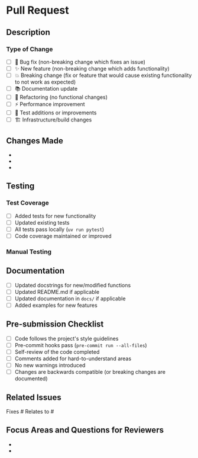 # Pull Request

## Description

<!-- Provide a brief description of the changes in this PR -->

### Type of Change

- [ ] 🐛 Bug fix (non-breaking change which fixes an issue)
- [ ] ✨ New feature (non-breaking change which adds functionality)
- [ ] 💥 Breaking change (fix or feature that would cause existing functionality to not work as expected)
- [ ] 📚 Documentation update
- [ ] 🔧 Refactoring (no functional changes)
- [ ] ⚡ Performance improvement
- [ ] 🧪 Test additions or improvements
- [ ] 🏗️ Infrastructure/build changes

## Changes Made

<!-- List the specific changes made in this PR -->

- 
- 
- 

## Testing

<!-- Describe the tests you ran to verify your changes -->

### Test Coverage
- [ ] Added tests for new functionality
- [ ] Updated existing tests
- [ ] All tests pass locally (`uv run pytest`)
- [ ] Code coverage maintained or improved

### Manual Testing
<!-- Describe any manual testing performed -->

## Documentation

- [ ] Updated docstrings for new/modified functions
- [ ] Updated README.md if applicable
- [ ] Updated documentation in `docs/` if applicable
- [ ] Added examples for new features

## Pre-submission Checklist

<!-- Check all boxes that apply -->

- [ ] Code follows the project's style guidelines
- [ ] Pre-commit hooks pass (`pre-commit run --all-files`)
- [ ] Self-review of the code completed
- [ ] Comments added for hard-to-understand areas
- [ ] No new warnings introduced
- [ ] Changes are backwards compatible (or breaking changes are documented)

## Related Issues

<!-- Link any related issues -->

Fixes #<!-- issue number -->
Relates to #<!-- issue number -->

## Focus Areas and Questions for Reviewers

<!-- Any specific questions or areas of uncertainty -->

- 
- 

